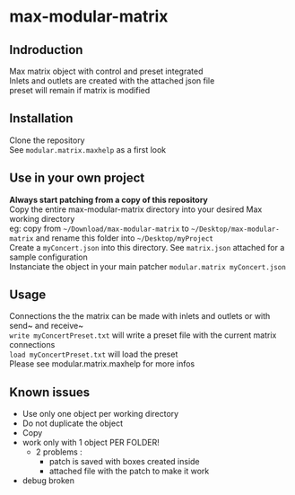 # max-modular-matrix


## Indroduction
Max matrix object with control and preset integrated  
Inlets and outlets are created with the attached json file  
preset will remain if matrix is modified  

## Installation
Clone the repository  
See `modular.matrix.maxhelp` as a first look  

## Use in your own project
**Always start patching from a copy of this repository**  
Copy the entire max-modular-matrix directory into your desired Max working directory   
eg: copy from `~/Download/max-modular-matrix` to `~/Desktop/max-modular-matrix` and rename this folder into `~/Desktop/myProject`  
Create a `myConcert.json` into this directory. See `matrix.json` attached for a sample configuration  
Instanciate the object in your main patcher  `modular.matrix myConcert.json`  

## Usage
Connections the the matrix can be made with inlets and outlets or with send~ and receive~  
`write myConcertPreset.txt` will write a preset file with the current matrix connections  
`load myConcertPreset.txt` will load the preset  
Please see modular.matrix.maxhelp for more infos  

## Known issues
- Use only one object per working directory
- Do not duplicate the object
- Copy 
- work only with 1 object PER FOLDER!
  + 2 problems :
    * patch is saved with boxes created inside
    * attached file with the patch to make it work
- debug broken

